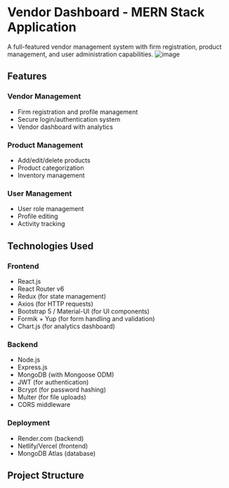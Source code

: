 

# Vendor Dashboard - MERN Stack Application

A full-featured vendor management system with firm registration, product management, and user administration capabilities.
![image](https://github.com/user-attachments/assets/d4021e2f-ef12-40da-af6b-63cce6b3d5d3)

## Features

### Vendor Management
- Firm registration and profile management
- Secure login/authentication system
- Vendor dashboard with analytics

### Product Management
- Add/edit/delete products
- Product categorization
- Inventory management

### User Management
- User role management
- Profile editing
- Activity tracking

## Technologies Used

### Frontend
- React.js
- React Router v6
- Redux (for state management)
- Axios (for HTTP requests)
- Bootstrap 5 / Material-UI (for UI components)
- Formik + Yup (for form handling and validation)
- Chart.js (for analytics dashboard)

### Backend
- Node.js
- Express.js
- MongoDB (with Mongoose ODM)
- JWT (for authentication)
- Bcrypt (for password hashing)
- Multer (for file uploads)
- CORS middleware

### Deployment
- Render.com (backend)
- Netlify/Vercel (frontend)
- MongoDB Atlas (database)

## Project Structure

